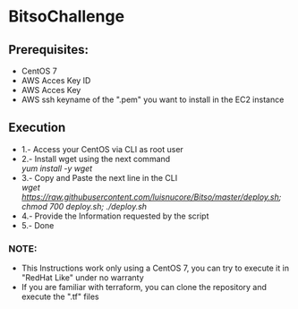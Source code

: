 # BitsoChallenge

## Prerequisites:
 - CentOS 7
 - AWS Acces Key ID
 - AWS Acces Key
 - AWS ssh keyname of the ".pem" you want to install in the EC2 instance

## Execution
  - 1.- Access your CentOS via CLI as root user
  - 2.- Install wget using the next command  
    *yum install -y wget*
  - 3.- Copy and Paste the next line in the CLI  
   *wget https://raw.githubusercontent.com/luisnucore/Bitso/master/deploy.sh; chmod 700 deploy.sh; ./deploy.sh*
  - 4.- Provide the Information requested by the script
  - 5.- Done  



### NOTE:
  - This Instructions work only using a CentOS 7, you can try to execute it in "RedHat Like" under no warranty  
  - If you are familiar with terraform, you can clone the repository and execute the ".tf" files
